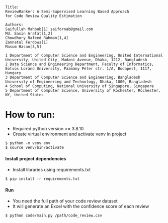 ```
Title:
ReviewRanker: A Semi-Supervised Learning Based Approach 
for Code Review Quality Estimation
```

```
Authors:
Saifullah Mahbub[1] saifornab@gmail.com
Md. Easin Arafat[1,2]
Chowdhury Rafeed Rahman[1,4]
Zannatul Ferdows[1]
Masum Hasan[3,5]

1 Department of Computer Science and Engineering, United International University, United City, Madani Avenue, Dhaka, 1212, Bangladesh
2 Data Science and Engineering Department, Faculty of Informatics, Eötvös Loránd University, Pázmány Péter str. 1/A, Budapest, 1117, Hungary
3 Department of Computer Science and Engineering, Bangladesh University of Engineering and Technology, Dhaka, 1000, Bangladesh
4 School of Computing, National University of Singapore, Singapore
5 Department of Computer Science, University of Rochester, Rochester, NY, United States
```

# How to run:  
- Required python version >= 3.8.10
- Create virtual environment and activate venv in project
```shell script
$ python -m venv env
$ source venv/bin/activate
```

#### Install project dependencies 
- Install libraries using requirements.txt
```shell script
$ pip install -r requirements.txt
```

#### Run 
- You need the full path of your code review dataset
- It will generate an Excel with the confidence score of each review
```shell script
$ python code/main.py /path/code_review.csv
```

